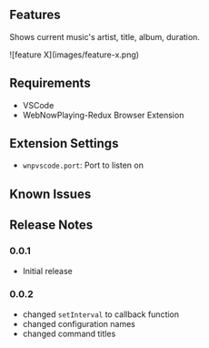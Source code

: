 ## Features

Shows current music's artist, title, album, duration.

\!\[feature X\]\(images/feature-x.png\)

## Requirements

* VSCode
* WebNowPlaying-Redux Browser Extension

## Extension Settings

* `wnpvscode.port`: Port to listen on

## Known Issues

## Release Notes

### 0.0.1

* Initial release

### 0.0.2

* changed `setInterval` to callback function
* changed configuration names
* changed command titles